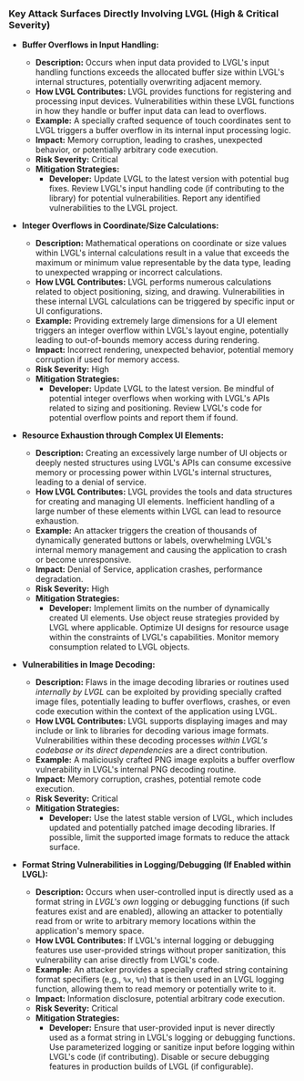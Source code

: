 ### Key Attack Surfaces Directly Involving LVGL (High & Critical Severity)

*   **Buffer Overflows in Input Handling:**
    *   **Description:** Occurs when input data provided to LVGL's input handling functions exceeds the allocated buffer size within LVGL's internal structures, potentially overwriting adjacent memory.
    *   **How LVGL Contributes:** LVGL provides functions for registering and processing input devices. Vulnerabilities within these LVGL functions in how they handle or buffer input data can lead to overflows.
    *   **Example:** A specially crafted sequence of touch coordinates sent to LVGL triggers a buffer overflow in its internal input processing logic.
    *   **Impact:** Memory corruption, leading to crashes, unexpected behavior, or potentially arbitrary code execution.
    *   **Risk Severity:** Critical
    *   **Mitigation Strategies:**
        *   **Developer:** Update LVGL to the latest version with potential bug fixes. Review LVGL's input handling code (if contributing to the library) for potential vulnerabilities. Report any identified vulnerabilities to the LVGL project.

*   **Integer Overflows in Coordinate/Size Calculations:**
    *   **Description:** Mathematical operations on coordinate or size values within LVGL's internal calculations result in a value that exceeds the maximum or minimum value representable by the data type, leading to unexpected wrapping or incorrect calculations.
    *   **How LVGL Contributes:** LVGL performs numerous calculations related to object positioning, sizing, and drawing. Vulnerabilities in these internal LVGL calculations can be triggered by specific input or UI configurations.
    *   **Example:** Providing extremely large dimensions for a UI element triggers an integer overflow within LVGL's layout engine, potentially leading to out-of-bounds memory access during rendering.
    *   **Impact:** Incorrect rendering, unexpected behavior, potential memory corruption if used for memory access.
    *   **Risk Severity:** High
    *   **Mitigation Strategies:**
        *   **Developer:** Update LVGL to the latest version. Be mindful of potential integer overflows when working with LVGL's APIs related to sizing and positioning. Review LVGL's code for potential overflow points and report them if found.

*   **Resource Exhaustion through Complex UI Elements:**
    *   **Description:** Creating an excessively large number of UI objects or deeply nested structures using LVGL's APIs can consume excessive memory or processing power within LVGL's internal structures, leading to a denial of service.
    *   **How LVGL Contributes:** LVGL provides the tools and data structures for creating and managing UI elements. Inefficient handling of a large number of these elements within LVGL can lead to resource exhaustion.
    *   **Example:** An attacker triggers the creation of thousands of dynamically generated buttons or labels, overwhelming LVGL's internal memory management and causing the application to crash or become unresponsive.
    *   **Impact:** Denial of Service, application crashes, performance degradation.
    *   **Risk Severity:** High
    *   **Mitigation Strategies:**
        *   **Developer:** Implement limits on the number of dynamically created UI elements. Use object reuse strategies provided by LVGL where applicable. Optimize UI designs for resource usage within the constraints of LVGL's capabilities. Monitor memory consumption related to LVGL objects.

*   **Vulnerabilities in Image Decoding:**
    *   **Description:** Flaws in the image decoding libraries or routines used *internally by LVGL* can be exploited by providing specially crafted image files, potentially leading to buffer overflows, crashes, or even code execution within the context of the application using LVGL.
    *   **How LVGL Contributes:** LVGL supports displaying images and may include or link to libraries for decoding various image formats. Vulnerabilities within these decoding processes *within LVGL's codebase or its direct dependencies* are a direct contribution.
    *   **Example:** A maliciously crafted PNG image exploits a buffer overflow vulnerability in LVGL's internal PNG decoding routine.
    *   **Impact:** Memory corruption, crashes, potential remote code execution.
    *   **Risk Severity:** Critical
    *   **Mitigation Strategies:**
        *   **Developer:** Use the latest stable version of LVGL, which includes updated and potentially patched image decoding libraries. If possible, limit the supported image formats to reduce the attack surface.

*   **Format String Vulnerabilities in Logging/Debugging (If Enabled within LVGL):**
    *   **Description:** Occurs when user-controlled input is directly used as a format string in *LVGL's own* logging or debugging functions (if such features exist and are enabled), allowing an attacker to potentially read from or write to arbitrary memory locations within the application's memory space.
    *   **How LVGL Contributes:** If LVGL's internal logging or debugging features use user-provided strings without proper sanitization, this vulnerability can arise directly from LVGL's code.
    *   **Example:** An attacker provides a specially crafted string containing format specifiers (e.g., `%x`, `%n`) that is then used in an LVGL logging function, allowing them to read memory or potentially write to it.
    *   **Impact:** Information disclosure, potential arbitrary code execution.
    *   **Risk Severity:** Critical
    *   **Mitigation Strategies:**
        *   **Developer:** Ensure that user-provided input is never directly used as a format string in LVGL's logging or debugging functions. Use parameterized logging or sanitize input before logging within LVGL's code (if contributing). Disable or secure debugging features in production builds of LVGL (if configurable).